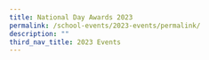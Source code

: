 ```yaml
---
title: National Day Awards 2023
permalink: /school-events/2023-events/permalink/
description: ""
third_nav_title: 2023 Events
---
```

